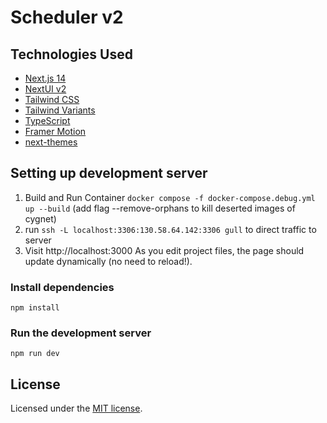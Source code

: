 # Scheduler v2

## Technologies Used

- [Next.js 14](https://nextjs.org/docs/getting-started)
- [NextUI v2](https://nextui.org/)
- [Tailwind CSS](https://tailwindcss.com/)
- [Tailwind Variants](https://tailwind-variants.org)
- [TypeScript](https://www.typescriptlang.org/)
- [Framer Motion](https://www.framer.com/motion/)
- [next-themes](https://github.com/pacocoursey/next-themes)

## Setting up development server

1. Build and Run Container
`docker compose -f docker-compose.debug.yml up --build`
    (add flag --remove-orphans to kill deserted images of cygnet) 
2. run `ssh -L localhost:3306:130.58.64.142:3306 gull` to direct traffic to server
3. Visit http://localhost:3000
As you edit project files, the page should update dynamically (no need to reload!).


### Install dependencies

```
npm install
```

### Run the development server

```
npm run dev
```


## License

Licensed under the [MIT license](https://github.com/swat-sccs/scheduler-v2/blob/main/LICENSE).
